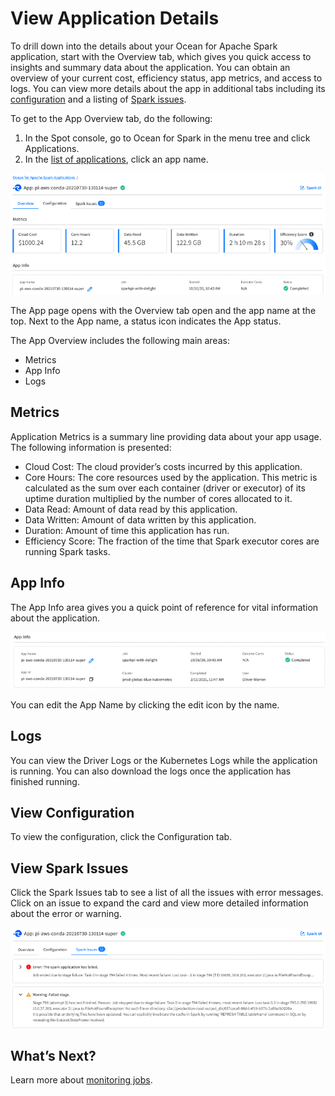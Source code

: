 # View Application Details

To drill down into the details about your Ocean for Apache Spark application, start with the Overview tab, which gives you quick access to insights and summary data about the application. You can obtain an overview of your current cost, efficiency status, app metrics, and access to logs. You can view more details about the app in additional tabs including its [configuration](ocean-spark/product-tour/view-application-details?id=view-configuration) and a listing of [Spark issues](ocean-spark/product-tour/view-application-details?id=view-spark-issues).

To get to the App Overview tab, do the following:
1. In the Spot console, go to Ocean for Spark in the menu tree and click Applications.
2. In the [list of applications](ocean-spark/product-tour/monitor-applications), click an app name.

<img src="/ocean-spark/_media/view-app-details-01.png" />

The App page opens with the Overview tab open and the app name at the top. Next to the App name, a status icon indicates the App status.

The App Overview includes the following main areas:
- Metrics
- App Info
- Logs

## Metrics

Application Metrics is a summary line providing data about your app usage. The following information is presented:
- Cloud Cost: The cloud provider’s costs incurred by this application.
- Core Hours: The core resources used by the application. This metric is calculated as the sum over each container (driver or executor) of its uptime duration multiplied by the number of cores allocated to it.
- Data Read: Amount of data read by this application.
- Data Written: Amount of data written by this application.
- Duration: Amount of time this application has run.
- Efficiency Score: The fraction of the time that Spark executor cores are running Spark tasks.

## App Info

The App Info area gives you a quick point of reference for vital information about the application.

<img src="/ocean-spark/_media/view-app-details-02.png" />

You can edit the App Name by clicking the edit icon by the name.

## Logs

You can view the Driver Logs or the Kubernetes Logs while the application is running. You can also download the logs once the application has finished running.

## View Configuration

To view the configuration, click the Configuration tab.

## View Spark Issues

Click the Spark Issues tab to see a list of all the issues with error messages. Click on an issue to expand the card and view more detailed information about the error or warning.

<img src="/ocean-spark/_media/view-app-details-03.png" />

## What’s Next?

Learn more about [monitoring jobs](ocean-spark/product-tour/monitor-jobs).
